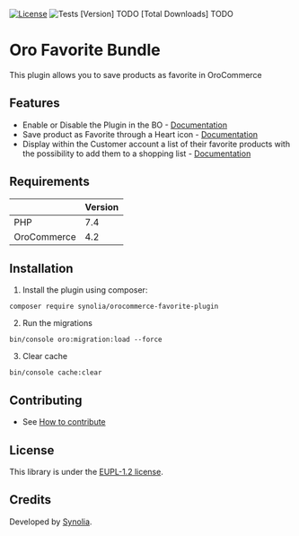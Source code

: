 [![License](https://img.shields.io/packagist/l/synolia/sylius-akeneo-plugin.svg)](LICENCE)
![Tests](https://github.com/synolia/OroCommerceFavoritePlugin/workflows/CI/badge.svg?branch=master)
[Version] TODO
[Total Downloads] TODO

# Oro Favorite Bundle
This plugin allows you to save products as favorite in OroCommerce

## Features

* Enable or Disable the Plugin in the BO - [Documentation](docs/ENABLED.md)
* Save product as Favorite through a Heart icon - [Documentation](docs/MARK.md)
* Display within the Customer account a list of their favorite products with the possibility to add them to a shopping list - [Documentation](docs/LIST.md)

## Requirements

| | Version |
| :--- | :--- |
| PHP  | 7.4 |
| OroCommerce | 4.2 |

## Installation

1. Install the plugin using composer:
```shell
composer require synolia/orocommerce-favorite-plugin
```
2. Run the migrations
```shell
bin/console oro:migration:load --force
```
3. Clear cache
```shell
bin/console cache:clear
```

## Contributing

* See [How to contribute](CONTRIBUTING.md)

## License

This library is under the [EUPL-1.2 license](LICENSE).

## Credits

Developed by [Synolia](https://synolia.com/).